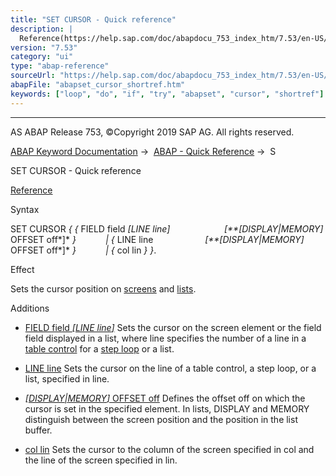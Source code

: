 ```yaml
---
title: "SET CURSOR - Quick reference"
description: |
  Reference(https://help.sap.com/doc/abapdocu_753_index_htm/7.53/en-US/abapset_cursor_dynpro.htm) Syntax SET CURSOR   FIELD field LINE line DISPLAYMEMORY OFFSET off    LINE line DISPLAYMEMORY OFFSET off    col lin  . Effect
version: "7.53"
category: "ui"
type: "abap-reference"
sourceUrl: "https://help.sap.com/doc/abapdocu_753_index_htm/7.53/en-US/abapset_cursor_shortref.htm"
abapFile: "abapset_cursor_shortref.htm"
keywords: ["loop", "do", "if", "try", "abapset", "cursor", "shortref"]
---
```


* * *

AS ABAP Release 753, ©Copyright 2019 SAP AG. All rights reserved.

[ABAP Keyword Documentation](https://help.sap.com/doc/abapdocu_753_index_htm/7.53/en-US/abenabap.htm) →  [ABAP - Quick Reference](https://help.sap.com/doc/abapdocu_753_index_htm/7.53/en-US/abenabap_shortref.htm) →  S

SET CURSOR - Quick reference

[Reference](https://help.sap.com/doc/abapdocu_753_index_htm/7.53/en-US/abapset_cursor_dynpro.htm)

Syntax

SET CURSOR *{* *{* FIELD field *\[*LINE line*\]*
                     *\[**\[*DISPLAY*|*MEMORY*\]* OFFSET off*\]* *}*
           *|* *{* LINE line
                    *\[**\[*DISPLAY*|*MEMORY*\]* OFFSET off*\]* *}*
           *|* *{* col lin *}* *}*.

Effect

Sets the cursor position on [screens](https://help.sap.com/doc/abapdocu_753_index_htm/7.53/en-US/abenscreen_glosry.htm "Glossary Entry") and [lists](https://help.sap.com/doc/abapdocu_753_index_htm/7.53/en-US/abenlist_glosry.htm "Glossary Entry").

Additions

-   [FIELD field *\[*LINE line*\]*](https://help.sap.com/doc/abapdocu_753_index_htm/7.53/en-US/abapset_cursor_dynpro.htm)
    Sets the cursor on the screen element or the field field displayed in a list, where line specifies the number of a line in a [table control](https://help.sap.com/doc/abapdocu_753_index_htm/7.53/en-US/abentable_control_glosry.htm "Glossary Entry") for a [step loop](https://help.sap.com/doc/abapdocu_753_index_htm/7.53/en-US/abenstep_loop_glosry.htm "Glossary Entry") or a list.
    
-   [LINE line](https://help.sap.com/doc/abapdocu_753_index_htm/7.53/en-US/abapset_cursor_list.htm)
    Sets the cursor on the line of a table control, a step loop, or a list, specified in line.
    
-   [*\[*DISPLAY*|*MEMORY*\]* OFFSET off](https://help.sap.com/doc/abapdocu_753_index_htm/7.53/en-US/abapset_cursor_list.htm)
    Defines the offset off on which the cursor is set in the specified element. In lists, DISPLAY and MEMORY distinguish between the screen position and the position in the list buffer.
    
-   [col lin](https://help.sap.com/doc/abapdocu_753_index_htm/7.53/en-US/abapset_cursor_dynpro.htm)
    Sets the cursor to the column of the screen specified in col and the line of the screen specified in lin.